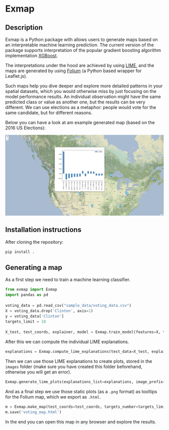 # Exmap

## Description

Exmap is a Python package with allows users to generate maps based on an interpretable machine learning prediction. The current version of the package supports interpretation of the popular gradient boosting algorithm implementation [XGBoost](https://xgboost.readthedocs.io).

The interpretations under the hood are achieved by using [LIME](https://github.com/marcotcr/lime), and the maps are generated by using [Folium](https://github.com/python-visualization/folium) (a Python based wrapper for Leaflet.js).

Such maps help you dive deeper and explore more detailed patterns in your spatial datasets, which you would otherwise miss by just focusing on the model performance results. An individual observation might have the same predicted class or value as another one, but the results can be very different. We can use elections as a metaphor: people would vote for the same candidate, but for different reasons.

Below you can have a look at am example generated map (based on the 2016 US Elections):

![](screenshot.png)

## Installation instructions

After cloning the repository:

```bash
pip install .
```

## Generating a map

As a first step we need to train a machine learning classifier.

```python
from exmap import Exmap
import pandas as pd

voting_data = pd.read_csv("sample_data/voting_data.csv")
X = voting_data.drop('Clinton', axis=1)
y = voting_data['Clinton']
targets_limit = 10

X_test, test_coords, explainer, model = Exmap.train_model(features=X, target=y, task_type="clf")
```

After this we can compute the individual LIME explanations.

```python
explanations = Exmap.compute_lime_explanations(test_data=X_test, explainer=explainer, model=model, targets_limit=targets_limit, num_features=15, task_type="clf")
```

Then we can use those LIME explanations to create plots, stored in the `images` folder (make sure you have created this folder beforehand, otherwise you will get an error).

```python
Exmap.generate_lime_plots(explanations_list=explanations, image_prefix="voting")
```

And as a final step we use those static plots (as a `.png` format) as tooltips for the Folium map, which we export as `.html`.

```python
m = Exmap.make_map(test_coords=test_coords, targets_number=targets_limit)
m.save('voting_map.html')
```

In the end you can open this map in any browser and explore the results.
